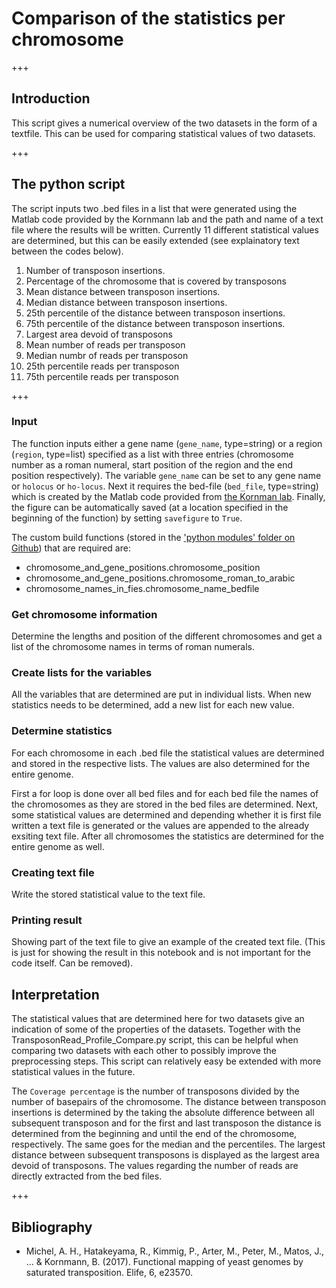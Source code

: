 

# Comparison of the statistics per chromosome

+++

## Introduction

This script gives a numerical overview of the two datasets in the form of a textfile.
This can be used for comparing statistical values of two datasets.

+++

## The python script
The script inputs two .bed files in a list that were generated using the Matlab code provided by the Kornmann lab and the path and name of a text file where the results will be written.
Currently 11 different statistical values are determined, but this can be easily extended (see explainatory text between the codes below).

1. Number of transposon insertions.
2. Percentage of the chromosome that is covered by transposons
3. Mean distance between transposon insertions.
4. Median distance between transposon insertions.
5. 25th percentile of the distance between transposon insertions.
6. 75th percentile of the distance between transposon insertions.
7. Largest area devoid of transposons
8. Mean number of reads per transposon
9. Median numbr of reads per transposon
10. 25th percentile reads per transposon
11. 75th percentile reads per transposon


+++

### Input
The function inputs either a gene name (`gene_name`, type=string) or a region (`region`, type=list) specified as a list with three entries (chromosome number as a roman numeral, start position of the region and the end position respectively).
The variable `gene_name` can be set to any gene name or `holocus` or `ho-locus`.
Next it requires the bed-file (`bed_file`, type=string) which is created by the Matlab code provided from [the Kornman lab](https://sites.google.com/site/satayusers/complete-protocol/bioinformatics-analysis/matlab-script).
Finally, the figure can be automatically saved (at a location specified in the beginning of the function) by setting `savefigure` to `True`.

The custom build functions (stored in the ['python modules' folder on Github](https://github.com/Gregory94/LaanLab-SATAY-DataAnalysis/tree/master/python_modules)) that are required are:
- chromosome_and_gene_positions.chromosome_position
- chromosome_and_gene_positions.chromosome_roman_to_arabic
- chromosome_names_in_fies.chromosome_name_bedfile


### Get chromosome information

Determine the lengths and position of the different chromosomes and get a list of the chromosome names in terms of roman numerals.



### Create lists for the variables

All the variables that are determined are put in individual lists.
When new statistics needs to be determined, add a new list for each new value.


### Determine statistics

For each chromosome in each .bed file the statistical values are determined and stored in the respective lists.
The values are also determined for the entire genome.

First a for loop is done over all bed files and for each bed file the names of the chromosomes as they are stored in the bed files are determined.
Next, some statistical values are determined and depending whether it is first file written a text file is generated or the values are appended to the already exsiting text file.
After all chromosomes the statistics are determined for the entire genome as well.



### Creating text file

Write the stored statistical value to the text file.


### Printing result

Showing part of the text file to give an example of the created text file.
(This is just for showing the result in this notebook and is not important for the code itself.
Can be removed).



## Interpretation

The statistical values that are determined here for two datasets give an indication of some of the properties of the datasets.
Together with the TransposonRead_Profile_Compare.py script, this can be helpful when comparing two datasets with each other to possibly improve the preprocessing steps.
This script can relatively easy be extended with more statistical values in the future.

The `Coverage percentage` is the number of transposons divided by the number of basepairs of the chromosome.
The distance between transposon insertions is determined by the taking the absolute difference between all subsequent transposon and for the first and last transposon the distance is determined from the beginning and until the end of the chromosome, respectively.
The same goes for the median and the percentiles.
The largest distance between subsequent transposons is displayed as the largest area devoid of transposons.
The values regarding the number of reads are directly extracted from the bed files.

+++

## Bibliography
- Michel, A. H., Hatakeyama, R., Kimmig, P., Arter, M., Peter, M., Matos, J., ... & Kornmann, B. (2017). Functional mapping of yeast genomes by saturated transposition. Elife, 6, e23570.

